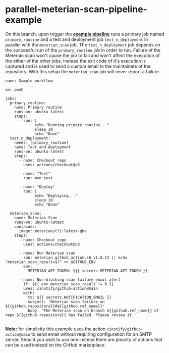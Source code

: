 # parallel-meterian-scan-pipeline-example

On this branch, upon trigger the [**example pipeline**](.github/workflows/main.yaml) runs a primary job named `primary_routine` and a test and deployment job `test_n_deployment` in parallel with the `meterian_scan` job.
The `test_n_deployment` job depends on the successful run of the `primary_routine` job in order to run.
Failure of the Meterian scan won't cause the job to fail and won't affect the execution of the either of the other jobs.
Instead the exit code of it's execution is captured and is used to send a custom email to the maintainers of the repository.
With this setup the `meterian_scan` job will never report a failure.

```
name: Sample workflow

on: push

jobs:
  primary_routine:
    name: Primary routine
    runs-on: ubuntu-latest
    steps:
      - run: |
             echo "Running primary routine..."
             sleep 30
             echo "Done"
  test_n_deployment:
    needs: [primary_routine]
    name: Test and deployment
    runs-on: ubuntu-latest
    steps:
      - name: Checkout repo
        uses: actions/checkout@v3
 
      - name: "Test"
        run: mvn test

      - name: "Deploy"
        run: |
             echo "Deploying..."
             sleep 10
             echo "Done"             
  
  meterian_scan:
    name: Meterian Scan
    runs-on: ubuntu-latest
    container:
      image: meterian/cli:latest-gha
    steps:
      - name: Checkout repo
        uses: actions/checkout@v3

      - name: Run Meterian scan
        run: meterian_github_action.sh v1.0.13 || echo "meterian_scan_result=$?" >> $GITHUB_ENV
        env:
          METERIAN_API_TOKEN: ${{ secrets.METERIAN_API_TOKEN }}

      - name: Non-blocking scan failure email alert
        if: ${{ env.meterian_scan_result != 0 }}
        uses: cinotify/github-action@main
        with:
          to: ${{ secrets.NOTIFICATION_EMAIL }}
          subject: 'Meterian scan failure on ${{github.repository}}#${{github.ref_name}}'
          body: 'The Meterian scan on branch ${{github.ref_name}} of repo ${{github.repository}} has failed. Please review it.'
          
```

**Note:** for simplicity this example uses the action `cinotify/github-action@main` to send email without requiring configuration for an SMTP server.
Should you wish to use one instead there are pleanty of actions that can be used instead on the GitHub marketplace.
